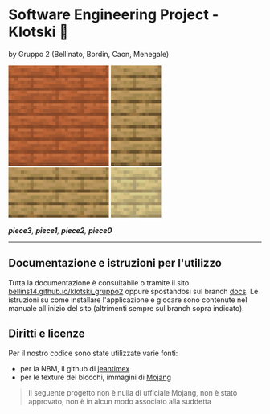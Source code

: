 # Software Engineering Project - Klotski 🧩
by Gruppo 2 (Bellinato, Bordin, Caon, Menegale)

![piece3](src/main/resources/com/klotski/app/img/piece3.png) ![piece1](src/main/resources/com/klotski/app/img/piece1.png) ![piece2](src/main/resources/com/klotski/app/img/piece2.png) ![piece0](src/main/resources/com/klotski/app/img/piece0.png)

_**piece3**, **piece1**, **piece2**, **piece0**_ 

---

## Documentazione e istruzioni per l'utilizzo
Tutta la documentazione è consultabile o tramite il sito [bellins14.github.io/klotski_gruppo2](bellins14.github.io/klotski_gruppo2) oppure spostandosi sul branch [docs](https://github.com/bellins14/klotski_gruppo2/tree/docs).
Le istruzioni su come installare l'applicazione e giocare sono contenute nel manuale all'inizio del sito (altrimenti sempre sul branch sopra indicato).

## Diritti e licenze
Per il nostro codice sono state utilizzate varie fonti:
* per la NBM, il github di [jeantimex](https://github.com/jeantimex/Klotski)
* per le texture dei blocchi, immagini di [Mojang](https://www.minecraft.net/en-us/terms#commercial)
> Il seguente progetto non è nulla di ufficiale Mojang, non è stato approvato, non è in alcun modo associato alla suddetta
